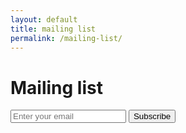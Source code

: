 ```yaml
---
layout: default
title: mailing list
permalink: /mailing-list/
---
```


# Mailing list

<form id="signup-form" class="max-w-md mx-auto p-4">
  <input 
    type="email" 
    id="email" 
    required 
    placeholder="Enter your email"
    class="w-full p-2 border rounded mb-2"
  >
  <button 
    type="submit"
    class="w-full bg-blue-500 text-white p-2 rounded hover:bg-blue-600"
  >
    Subscribe
  </button>
  <p id="status" class="mt-2 text-center"></p>
</form>

<script>
document.getElementById('signup-form').addEventListener('submit', async (e) => {
  e.preventDefault();
  const email = document.getElementById('email').value;
  const statusElement = document.getElementById('status');
  
  try {
    const response = await fetch('https://mailing-list.nialls-account.workers.dev/api/subscribe', {
      method: 'POST',
      headers: {
        'Content-Type': 'application/json',
      },
      body: JSON.stringify({ email })
    });
    
    const data = await response.json();
    
    if (response.ok) {
      statusElement.textContent = 'Thanks for subscribing!';
      statusElement.className = 'mt-2 text-center text-green-600';
    } else {
      throw new Error(data.message || 'Something went wrong');
    }
  } catch (error) {
    statusElement.textContent = error.message;
    statusElement.className = 'mt-2 text-center text-red-600';
  }
});
</script>